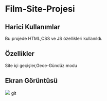 <h1>Film-Site-Projesi</h1>

<h2> Harici Kullanımlar</h2>

Bu projede HTML,CSS ve JS özellikleri kullanıldı.

<h2> Özellikler</h2>

Site içi geçişler,Gece-Gündüz modu

<h2> Ekran Görüntüsü</h2>

![](site.gif)
git
